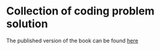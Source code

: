 # Collection of coding problem solution

The published version of the book can be found [here](https://abishanna.github.io/JupyterBook/intro.html)

